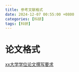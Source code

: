 ```yaml
---
title: 参考文献格式
date: 2024-12-07 00:55:00 +0800
categories: [科研]
tags: [科研]
---
```


# 论文格式
[xx大学学位论文撰写要求](http://gd.whut.edu.cn/zhgl/gzzd/xxwj/xw/202210/t20221018_538416.shtml)
